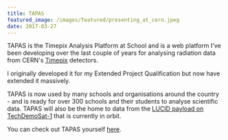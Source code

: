 ```yaml
---
title: TAPAS
featured_image: /images/featured/presenting_at_cern.jpeg
date: 2017-03-27
---
```


TAPAS is the Timepix Analysis Platform at School and is a web platform I've been developing over the last couple of years for analysing radiation data from CERN's [Timepix](http://medipix.web.cern.ch/medipix/) detectors. 

I originally developed it for my Extended Project Qualification but now have extended it massively. 

TAPAS is now used by many schools and organisations around the country - and is ready for over 300 schools and their students to analyse scientific data. 
TAPAS will also be the home to data from the [LUCID payload on TechDemoSat-1](http://www.sstl.co.uk/Blog/February-2013/TechDemoSat-1-s-LUCID--a-novel-cosmic-ray-detector) that is currently in orbit. 

You can check out TAPAS yourself [here](https://starserver.thelangton.org.uk/tapas). 